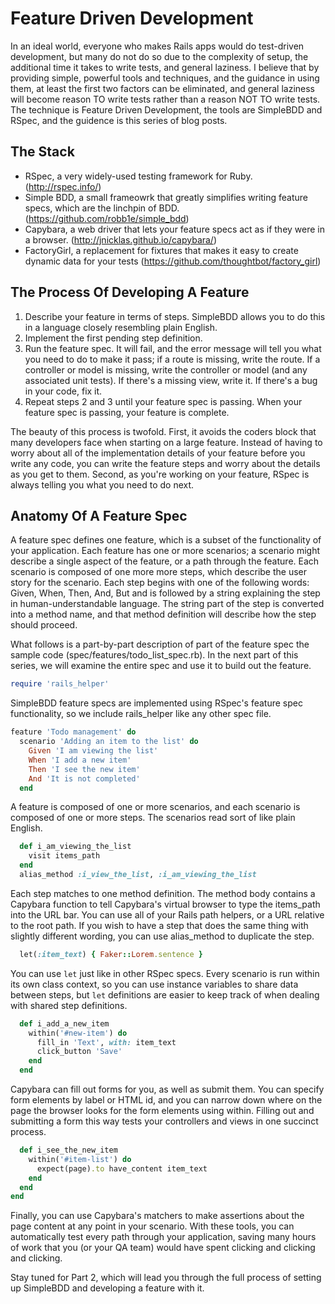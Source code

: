 # Feature Driven Development

In an ideal world, everyone who makes Rails apps would do test-driven development, but many do not do so due to the complexity of setup, the additional time it takes to write tests, and general laziness. I believe that by providing simple, powerful tools and techniques, and the guidance in using them, at least the first two factors can be eliminated, and general laziness will become reason TO write tests rather than a reason NOT TO write tests. The technique is Feature Driven Development, the tools are SimpleBDD and RSpec, and the guidence is this series of blog posts.

## The Stack
- RSpec, a very widely-used testing framework for Ruby.  (http://rspec.info/)
- Simple BDD, a small frameowrk that greatly simplifies writing feature specs, which are the linchpin of BDD. (https://github.com/robb1e/simple_bdd)
- Capybara, a web driver that lets your feature specs act as if they were in a browser. (http://jnicklas.github.io/capybara/)
- FactoryGirl, a replacement for fixtures that makes it easy to create dynamic data for your tests (https://github.com/thoughtbot/factory_girl)

## The Process Of Developing A Feature

1. Describe your feature in terms of steps.  SimpleBDD allows you to do this in a language closely resembling plain English.
2. Implement the first pending step definition.
3. Run the feature spec.  It will fail, and the error message will tell you what you need to do to make it pass; if a route is missing, write the route.  If a controller or model is missing, write the controller or model (and any associated unit tests).  If there's a missing view, write it.  If there's a bug in your code, fix it.
4. Repeat steps 2 and 3 until your feature spec is passing.  When your feature spec is passing, your feature is complete.

The beauty of this process is twofold.  First, it avoids the coders block that many developers face when starting on a large feature.  Instead of having to worry about all of the implementation details of your feature before you write any code, you can write the feature steps and worry about the details as you get to them.  Second, as you're working on your feature, RSpec is always telling you what you need to do next.

## Anatomy Of A Feature Spec
A feature spec defines one feature, which is a subset of the functionality of your application. Each feature has one or more scenarios; a scenario might describe a single aspect of the feature, or a path through the feature. Each scenario is composed of one more more steps, which describe the user story for the scenario. Each step begins with one of the following words: Given, When, Then, And, But and is followed by a string explaining the step in human-understandable language.  The string part of the step is converted into a method name, and that method definition will describe how the step should proceed.

What follows is a part-by-part description of part of the feature spec the sample code (spec/features/todo_list_spec.rb).  In the next part of this series, we will examine the entire spec and use it to build out the feature.

```ruby
require 'rails_helper'
```

SimpleBDD feature specs are implemented using RSpec's feature spec functionality, so we include rails_helper like any other spec file.

```ruby
feature 'Todo management' do
  scenario 'Adding an item to the list' do
    Given 'I am viewing the list'
    When 'I add a new item'
    Then 'I see the new item'
    And 'It is not completed'
  end
```

A feature is composed of one or more scenarios, and each scenario is composed of one or more steps.  The scenarios read sort of like plain English.

```ruby
  def i_am_viewing_the_list
    visit items_path
  end
  alias_method :i_view_the_list, :i_am_viewing_the_list
```
Each step matches to one method definition.  The method body contains a Capybara function to tell Capybara's virtual browser to type the items_path into the URL bar.  You can use all of your Rails path helpers, or a URL relative to the root path.  If you wish to have a step that does the same thing with slightly different wording, you can use alias_method to duplicate the step.

```ruby
  let(:item_text) { Faker::Lorem.sentence }
```

You can use `let` just like in other RSpec specs.  Every scenario is run within its own class context, so you can use instance variables to share data between steps, but `let` definitions are easier to keep track of when dealing with shared step definitions.

```ruby
  def i_add_a_new_item
    within('#new-item') do
      fill_in 'Text', with: item_text
      click_button 'Save'
    end
  end
```

Capybara can fill out forms for you, as well as submit them.  You can specify form elements by label or HTML id, and you can narrow down where on the page the browser looks for the form elements using within.  Filling out and submitting a form this way tests your controllers and views in one succinct process.

```ruby
  def i_see_the_new_item
    within('#item-list') do
      expect(page).to have_content item_text
    end
  end
end
```

Finally, you can use Capybara's matchers to make assertions about the page content at any point in your scenario.  With these tools, you can automatically test every path through your application, saving many hours of work that you (or your QA team) would have spent clicking and clicking and clicking.

Stay tuned for Part 2, which will lead you through the full process of setting up SimpleBDD and developing a feature with it.
